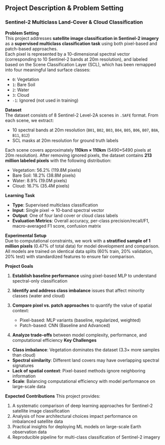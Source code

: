 ## Project Description & Problem Setting

### Sentinel‑2 Multiclass Land‑Cover & Cloud Classification

**Problem Setting**  
This project addresses **satellite image classification in Sentinel-2 imagery** as a **supervised multiclass classification task** using both pixel-based and patch-based approaches.  
Each pixel is represented by a 10-dimensional spectral vector (corresponding to 10 Sentinel-2 bands at 20m resolution), and labeled based on the Scene Classification Layer (SCL), which has been remapped into four meaningful land surface classes:
- `0`: Vegetation  
- `1`: Bare Soil  
- `2`: Water  
- `3`: Cloud  
- `-1`: Ignored (not used in training)

**Dataset**  
The dataset consists of 8 Sentinel-2 Level-2A scenes in `.SAFE` format. From each scene, we extract:
- 10 spectral bands at 20m resolution (`B01`, `B02`, `B03`, `B04`, `B05`, `B06`, `B07`, `B8A`, `B11`, `B12`)
- SCL masks at 20m resolution for ground truth labels

Each scene covers approximately **110km × 110km** (5490×5490 pixels at 20m resolution). After removing ignored pixels, the dataset contains **213 million labeled pixels** with the following distribution:
- Vegetation: 56.2% (119.8M pixels)
- Bare Soil: 18.2% (38.8M pixels)  
- Water: 8.9% (19.0M pixels)
- Cloud: 16.7% (35.4M pixels)

**Learning Task**  
- **Type**: Supervised multiclass classification  
- **Input**: Single pixel → 10-band spectral vector  
- **Output**: One of four land cover or cloud class labels  
- **Evaluation Metrics**: Overall accuracy, per-class precision/recall/F1, macro-averaged F1 score, confusion matrix

**Experimental Setup**  
Due to computational constraints, we work with a **stratified sample of 1 million pixels** (0.47% of total data) for model development and comparison. All models are trained on identical data splits (60% train, 20% validation, 20% test) with standardized features to ensure fair comparison.

**Project Goals**  
1. **Establish baseline performance** using pixel-based MLP to understand spectral-only classification
2. **Identify and address class imbalance** issues that affect minority classes (water and cloud)
3. **Compare pixel vs. patch approaches** to quantify the value of spatial context:
   - Pixel-based: MLP variants (baseline, regularized, weighted)
   - Patch-based: CNN (Baseline and Advanced)
     
4. **Analyze trade-offs** between model complexity, performance, and computational efficiency
**Key Challenges**
- **Class imbalance**: Vegetation dominates the dataset (3.3× more samples than cloud)
- **Spectral similarity**: Different land covers may have overlapping spectral signatures
- **Lack of spatial context**: Pixel-based methods ignore neighboring information
- **Scale**: Balancing computational efficiency with model performance on large-scale data

**Expected Contributions**
This project provides:
1. A systematic comparison of deep learning approaches for Sentinel-2 satellite image classification
2. Analysis of how architectural choices impact performance on imbalanced satellite data
3. Practical insights for deploying ML models on large-scale Earth observation data
4. Reproducible pipeline for multi-class classification of Sentinel-2 imagery
